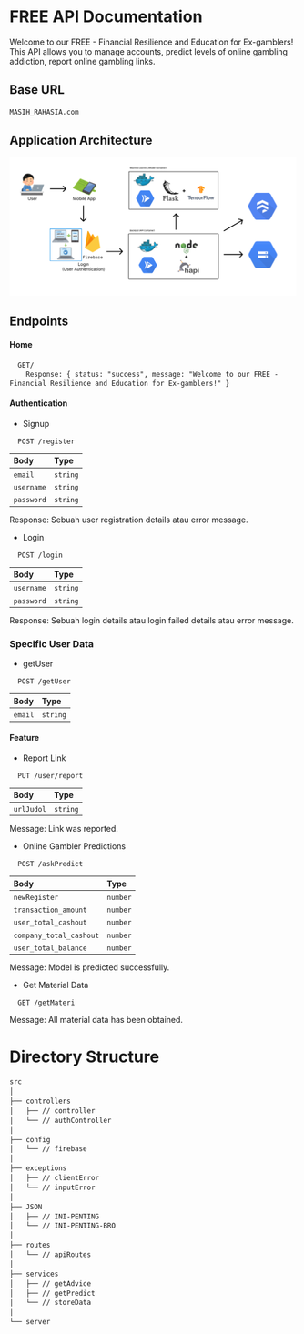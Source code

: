 # FREE API Documentation
Welcome to our FREE - Financial Resilience and Education for Ex-gamblers! This API allows you to manage accounts, predict levels of online gambling addiction, report online gambling links.

## Base URL
```bash
MASIH_RAHASIA.com
```

## Application Architecture
![Arsitektur Aplikasi](https://raw.githubusercontent.com/Capstone-C242-PS225/.github/refs/heads/main/assets/archApp.png)
## Endpoints

#### Home

```http
  GET/
    Response: { status: "success", message: "Welcome to our FREE - Financial Resilience and Education for Ex-gamblers!" }
```

#### Authentication
- Signup

```http
  POST /register
```

| Body | Type     |
| :-------- | :------- |
| `email`      | `string` |
| `username`      | `string` |
| `password`      | `string` |

Response: Sebuah user registration details atau error message.

- Login

```http
  POST /login
```

| Body | Type     |
| :-------- | :------- |
| `username`      | `string` |
| `password`      | `string` |

Response: Sebuah login details atau login failed details atau error message.


### Specific User Data
- getUser

```http
  POST /getUser
```

| Body | Type     |
| :-------- | :------- |
| `email`      | `string` |

#### Feature
- Report Link

```http
  PUT /user/report
```
| Body | Type     |
| :-------- | :------- |
| `urlJudol`      | `string` |

Message: Link was reported.

- Online Gambler Predictions
```http
  POST /askPredict
```
| Body | Type     |
| :-------- | :------- |
| `newRegister`             | `number` |
| `transaction_amount`      | `number` |
| `user_total_cashout`      | `number` |
| `company_total_cashout`   | `number` |
| `user_total_balance`      | `number` |

Message: Model is predicted successfully.

- Get Material Data
```http
  GET /getMateri
```
Message: All material data has been obtained.

# Directory Structure

```bash
src
│
├── controllers
│   ├── // controller
│   └── // authController
│
├── config
│   └── // firebase
│
├── exceptions
│   ├── // clientError
│   └── // inputError
│
├── JSON
│   ├── // INI-PENTING
│   └── // INI-PENTING-BRO
│
├── routes
│   └── // apiRoutes
│
├── services
│   ├── // getAdvice
│   ├── // getPredict
│   └── // storeData
│
└── server
```
